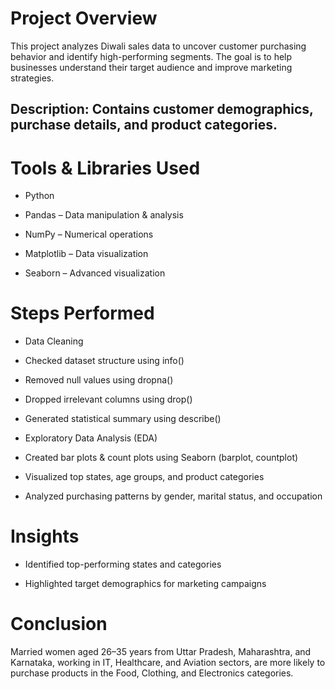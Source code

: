 # Project Overview
This project analyzes Diwali sales data to uncover customer purchasing behavior and identify high-performing segments. The goal is to help businesses understand their target audience and improve marketing strategies.

## Description: Contains customer demographics, purchase details, and product categories.

# Tools & Libraries Used
- Python

- Pandas – Data manipulation & analysis

- NumPy – Numerical operations

- Matplotlib – Data visualization

- Seaborn – Advanced visualization

# Steps Performed
- Data Cleaning

- Checked dataset structure using info()

- Removed null values using dropna()

- Dropped irrelevant columns using drop()

- Generated statistical summary using describe()

- Exploratory Data Analysis (EDA)

- Created bar plots & count plots using Seaborn (barplot, countplot)

- Visualized top states, age groups, and product categories

- Analyzed purchasing patterns by gender, marital status, and occupation

# Insights

- Identified top-performing states and categories

- Highlighted target demographics for marketing campaigns

# Conclusion
Married women aged 26–35 years from Uttar Pradesh, Maharashtra, and Karnataka, working in IT, Healthcare, and Aviation sectors, are more likely to purchase products in the Food, Clothing, and Electronics categories.

